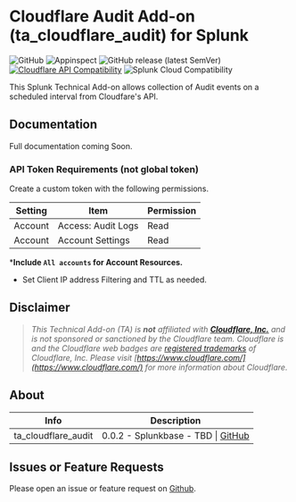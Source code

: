 # Cloudflare Audit Add-on (ta_cloudflare_audit) for Splunk

![GitHub](https://img.shields.io/github/license/zachchristensen28/ta_cloudflare_audit)
![Appinspect](https://github.com/ZachChristensen28/ta_cloudflare_audit/actions/workflows/appinspect-caller.yml/badge.svg)
![GitHub release (latest SemVer)](https://img.shields.io/github/v/release/ZachChristensen28/ta_cloudflare_audit)
[![Cloudflare API Compatibility](https://img.shields.io/badge/Cloudflare%20API%20Compatibility-v4-success)](https://developers.cloudflare.com/api)
![Splunk Cloud Compatibility](https://img.shields.io/badge/Splunk%20Cloud%20Ready-Victoria%20|%20Classic-informational?logo=splunk)

This Splunk Technical Add-on allows collection of Audit events on a scheduled interval from Cloudfare's API.

## Documentation

Full documentation coming Soon.

### API Token Requirements (not global token)

Create a custom token with the following permissions.

Setting | Item | Permission
------- | ---- | ----------
Account | Access: Audit Logs | Read
Account | Account Settings | Read

\***Include `All accounts` for Account Resources.**

- Set Client IP address Filtering and TTL as needed.

## Disclaimer

> *This Technical Add-on (TA) is __not__ affiliated with [__Cloudflare, Inc.__](https://www.cloudflare.com/) and is not sponsored or sanctioned by the Cloudflare team. Cloudflare is and the Cloudflare web badges are [registered trademarks](https://www.cloudflare.com/trademark/) of Cloudflare, Inc. Please visit [https://www.cloudflare.com/](https://www.cloudflare.com/) for more information about Cloudflare.*

## About

Info | Description
------|----------
ta_cloudflare_audit | 0.0.2 - Splunkbase - TBD \| [GitHub](https://github.com/ZachChristensen28/ta_cloudflare_audit)

## Issues or Feature Requests

Please open an issue or feature request on [Github](https://github.com/ZachChristensen28/ta_cloudflare_audit/issues).
